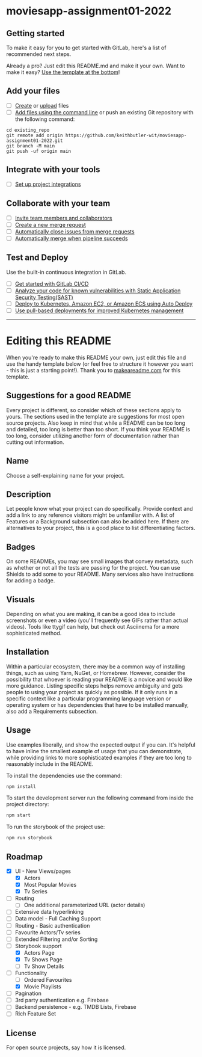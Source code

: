 # moviesapp-assignment01-2022



## Getting started

To make it easy for you to get started with GitLab, here's a list of recommended next steps.

Already a pro? Just edit this README.md and make it your own. Want to make it easy? [Use the template at the bottom](#editing-this-readme)!

## Add your files

- [ ] [Create](https://gitlab.com/-/experiment/new_project_readme_content:66f52974c694a0a5196c76dfd303a95f?https://docs.gitlab.com/ee/user/project/repository/web_editor.html#create-a-file) or [upload](https://gitlab.com/-/experiment/new_project_readme_content:66f52974c694a0a5196c76dfd303a95f?https://docs.gitlab.com/ee/user/project/repository/web_editor.html#upload-a-file) files
- [ ] [Add files using the command line](https://gitlab.com/-/experiment/new_project_readme_content:66f52974c694a0a5196c76dfd303a95f?https://docs.gitlab.com/ee/gitlab-basics/add-file.html#add-a-file-using-the-command-line) or push an existing Git repository with the following command:

```
cd existing_repo
git remote add origin https://github.com/keithbutler-wit/moviesapp-assignment01-2022.git
git branch -M main
git push -uf origin main
```

## Integrate with your tools

- [ ] [Set up project integrations](https://gitlab.com/-/experiment/new_project_readme_content:66f52974c694a0a5196c76dfd303a95f?https://docs.gitlab.com/ee/user/project/integrations/)

## Collaborate with your team

- [ ] [Invite team members and collaborators](https://gitlab.com/-/experiment/new_project_readme_content:66f52974c694a0a5196c76dfd303a95f?https://docs.gitlab.com/ee/user/project/members/)
- [ ] [Create a new merge request](https://gitlab.com/-/experiment/new_project_readme_content:66f52974c694a0a5196c76dfd303a95f?https://docs.gitlab.com/ee/user/project/merge_requests/creating_merge_requests.html)
- [ ] [Automatically close issues from merge requests](https://gitlab.com/-/experiment/new_project_readme_content:66f52974c694a0a5196c76dfd303a95f?https://docs.gitlab.com/ee/user/project/issues/managing_issues.html#closing-issues-automatically)
- [ ] [Automatically merge when pipeline succeeds](https://gitlab.com/-/experiment/new_project_readme_content:66f52974c694a0a5196c76dfd303a95f?https://docs.gitlab.com/ee/user/project/merge_requests/merge_when_pipeline_succeeds.html)

## Test and Deploy

Use the built-in continuous integration in GitLab.

- [ ] [Get started with GitLab CI/CD](https://gitlab.com/-/experiment/new_project_readme_content:66f52974c694a0a5196c76dfd303a95f?https://docs.gitlab.com/ee/ci/quick_start/index.html)
- [ ] [Analyze your code for known vulnerabilities with Static Application Security Testing(SAST)](https://gitlab.com/-/experiment/new_project_readme_content:66f52974c694a0a5196c76dfd303a95f?https://docs.gitlab.com/ee/user/application_security/sast/)
- [ ] [Deploy to Kubernetes, Amazon EC2, or Amazon ECS using Auto Deploy](https://gitlab.com/-/experiment/new_project_readme_content:66f52974c694a0a5196c76dfd303a95f?https://docs.gitlab.com/ee/topics/autodevops/requirements.html)
- [ ] [Use pull-based deployments for improved Kubernetes management](https://gitlab.com/-/experiment/new_project_readme_content:66f52974c694a0a5196c76dfd303a95f?https://docs.gitlab.com/ee/user/clusters/agent/)

***

# Editing this README

When you're ready to make this README your own, just edit this file and use the handy template below (or feel free to structure it however you want - this is just a starting point!).  Thank you to [makeareadme.com](https://gitlab.com/-/experiment/new_project_readme_content:66f52974c694a0a5196c76dfd303a95f?https://www.makeareadme.com/) for this template.

## Suggestions for a good README
Every project is different, so consider which of these sections apply to yours. The sections used in the template are suggestions for most open source projects. Also keep in mind that while a README can be too long and detailed, too long is better than too short. If you think your README is too long, consider utilizing another form of documentation rather than cutting out information.

## Name
Choose a self-explaining name for your project.

## Description
Let people know what your project can do specifically. Provide context and add a link to any reference visitors might be unfamiliar with. A list of Features or a Background subsection can also be added here. If there are alternatives to your project, this is a good place to list differentiating factors.

## Badges
On some READMEs, you may see small images that convey metadata, such as whether or not all the tests are passing for the project. You can use Shields to add some to your README. Many services also have instructions for adding a badge.

## Visuals
Depending on what you are making, it can be a good idea to include screenshots or even a video (you'll frequently see GIFs rather than actual videos). Tools like ttygif can help, but check out Asciinema for a more sophisticated method.

## Installation
Within a particular ecosystem, there may be a common way of installing things, such as using Yarn, NuGet, or Homebrew. However, consider the possibility that whoever is reading your README is a novice and would like more guidance. Listing specific steps helps remove ambiguity and gets people to using your project as quickly as possible. If it only runs in a specific context like a particular programming language version or operating system or has dependencies that have to be installed manually, also add a Requirements subsection.

## Usage
Use examples liberally, and show the expected output if you can. It's helpful to have inline the smallest example of usage that you can demonstrate, while providing links to more sophisticated examples if they are too long to reasonably include in the README.

To install the dependencies use the command:
``` sh
npm install
```

To start the development server run the following command from inside the project directory:
``` sh
npm start
```

To run the storybook of the project use:
``` sh
npm run storybook
```

## Roadmap
* [x] UI - New Views/pages
  * [x] Actors
  * [x] Most Popular Movies
  * [x] Tv Series
* [ ] Routing
  * [ ] One additional parameterized URL (actor details)
* [ ] Extensive data hyperlinking 
* [ ] Data model - Full Caching Support
* [ ] Routing - Basic authentication
* [ ] Favourite Actors/Tv series
* [ ] Extended Filtering and/or Sorting
* [ ] Storybook support
    * [x] Actors Page
    * [x] Tv Shows Page
    * [ ] Tv Show Details
* [ ] Functionality
  * [ ] Ordered Favourites
  * [x] Movie Playlists
* [ ] Pagination
* [ ] 3rd party authentication e.g. Firebase
* [ ] Backend persistence - e.g. TMDB Lists, Firebase
* [ ] Rich Feature Set

## License
For open source projects, say how it is licensed.
